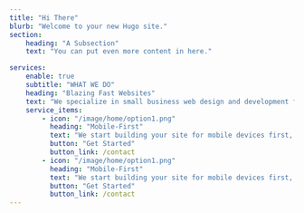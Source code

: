 ```yaml
---
title: "Hi There"
blurb: "Welcome to your new Hugo site."
section:
    heading: "A Subsection"
    text: "You can put even more content in here."

services:
    enable: true
    subtitle: "WHAT WE DO"
    heading: "Blazing Fast Websites"
    text: "We specialize in small business web design and development for clients anywhere in Thailand. Every line of code is written by hand to ensure the best performance, which helps bring in more customers to your site and bring more revenue to your business."
    service_items:
        - icon: "/image/home/option1.png"
          heading: "Mobile-First"
          text: "We start building your site for mobile devices first, then we add on to it to make tablet and desktop."
          button: "Get Started"
          button_link: /contact
        - icon: "/image/home/option1.png"
          heading: "Mobile-First"
          text: "We start building your site for mobile devices first, then we add on to it to make tablet and desktop."
          button: "Get Started"
          button_link: /contact
---
```

